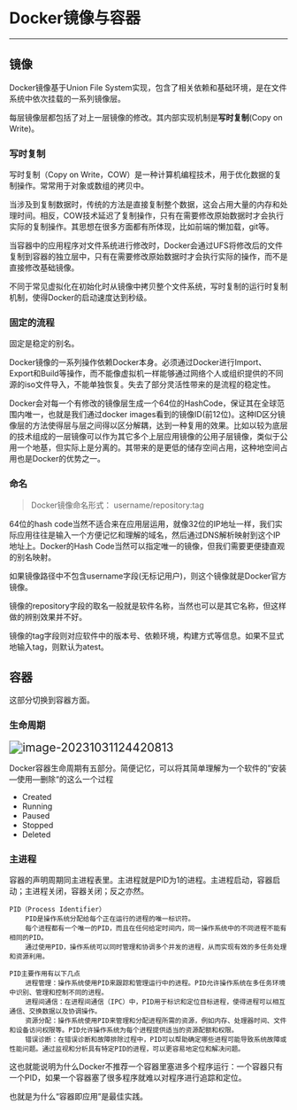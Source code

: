 # Docker镜像与容器

---

## 镜像

Docker镜像基于Union File System实现，包含了相关依赖和基础环境，是在文件系统中依次挂载的一系列镜像层。

每层镜像层都包括了对上一层镜像的修改。其内部实现机制是**写时复制**(Copy on Write)。

### 写时复制

写时复制（Copy on Write，COW）是一种计算机编程技术，用于优化数据的复制操作。常常用于对象或数组的拷贝中。

当涉及到复制数据时，传统的方法是直接复制整个数据，这会占用大量的内存和处理时间。相反，COW技术延迟了复制操作，只有在需要修改原始数据时才会执行实际的复制操作。其思想在很多方面都有所体现，比如前端的懒加载，git等。

当容器中的应用程序对文件系统进行修改时，Docker会通过UFS将修改后的文件复制到容器的独立层中，只有在需要修改原始数据时才会执行实际的操作，而不是直接修改基础镜像。

不同于常见虚拟化在初始化时从镜像中拷贝整个文件系统，写时复制的运行时复制机制，使得Docker的启动速度达到秒级。

### 固定的流程

固定是稳定的别名。

Docker镜像的一系列操作依赖Docker本身。必须通过Docker进行Import、Export和Build等操作，而不能像虚拟机一样能够通过网络个人或组织提供的不同源的iso文件导入，不能单独恢复。失去了部分灵活性带来的是流程的稳定性。

Docker会对每一个有修改的镜像层生成一个64位的HashCode，保证其在全球范围内唯一，也就是我们通过docker images看到的镜像ID(前12位)。这种ID区分镜像层的方法使得层与层之间得以区分解耦，达到一种复用的效果。比如以较为底层的技术组成的一层镜像可以作为其它多个上层应用镜像的公用子层镜像，类似于公用一个地基，但实际上是分离的。其带来的是更低的储存空间占用，这种地空间占用也是Docker的优势之一。

### 命名

> Docker镜像命名形式： username/repository:tag

64位的hash code当然不适合来在应用层运用，就像32位的IP地址一样，我们实际应用往往是输入一个方便记忆和理解的域名，然后通过DNS解析映射到这个IP地址上。Docker的Hash Code当然可以指定唯一的镜像，但我们需要更便捷直观的别名映射。

如果镜像路径中不包含username字段(无标记用户)，则这个镜像就是Docker官方镜像。

镜像的repository字段的取名一般就是软件名称，当然也可以是其它名称，但这样做的辨别效果并不好。

镜像的tag字段则对应软件中的版本号、依赖环境，构建方式等信息。如果不显式地输入tag，则默认为atest。



## 容器

这部分切换到容器方面。

### 生命周期

<img src="C:\Users\16193\AppData\Roaming\Typora\typora-user-images\image-20231031124420813.png" alt="image-20231031124420813" style="zoom:150%;" />

Docker容器生命周期有五部分。简便记忆，可以将其简单理解为一个软件的”安装—使用—删除“的这么一个过程

- Created
- Running
- Paused
- Stopped
- Deleted

### 主进程

容器的声明周期同主进程表里。主进程就是PID为1的进程。主进程启动，容器启动；主进程关闭，容器关闭；反之亦然。

```
PID（Process Identifier）
	PID是操作系统分配给每个正在运行的进程的唯一标识符。
    每个进程都有一个唯一的PID，而且在任何给定时间内，同一操作系统中的不同进程不能有相同的PID。
    通过使用PID，操作系统可以同时管理和协调多个并发的进程，从而实现有效的多任务处理和资源利用。

PID主要作用有以下几点
    进程管理：操作系统使用PID来跟踪和管理运行中的进程。PID允许操作系统在多任务环境中识别、管理和控制不同的进程。
    进程间通信：在进程间通信（IPC）中，PID用于标识和定位目标进程，使得进程可以相互通信、交换数据以及协调操作。
    资源分配：操作系统使用PID来管理和分配进程所需的资源，例如内存、处理器时间、文件和设备访问权限等。PID允许操作系统为每个进程提供适当的资源配额和权限。
    错误诊断：在错误诊断和故障排除过程中，PID可以帮助确定哪些进程可能导致系统故障或性能问题。通过监视和分析具有特定PID的进程，可以更容易地定位和解决问题。
```

这也就能说明为什么Docker不推荐一个容器里塞进多个程序运行：一个容器只有一个PID，如果一个容器塞了很多程序就难以对程序进行追踪和定位。

也就是为什么“容器即应用”是最佳实践。
